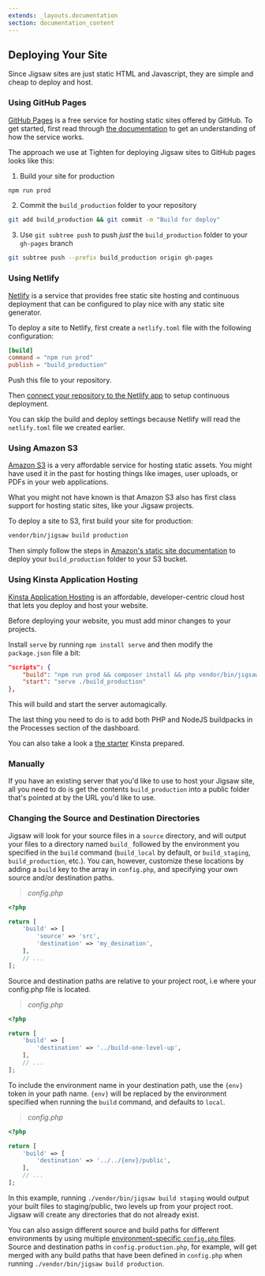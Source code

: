```yaml
---
extends: _layouts.documentation
section: documentation_content
---
```


## Deploying Your Site

Since Jigsaw sites are just static HTML and Javascript, they are simple and cheap to deploy and host.

### Using GitHub Pages

[GitHub Pages](https://pages.github.com/) is a free service for hosting static sites offered by GitHub. To get started, first read through [the documentation](https://help.github.com/categories/github-pages-basics/) to get an understanding of how the service works.

The approach we use at Tighten for deploying Jigsaw sites to GitHub pages looks like this:

1. Build your site for production

```bash
npm run prod
```

2. Commit the `build_production` folder to your repository

```bash
git add build_production && git commit -m "Build for deploy"
```

3. Use `git subtree push` to push _just_ the `build_production` folder to your `gh-pages` branch

```bash
git subtree push --prefix build_production origin gh-pages
```

### Using Netlify

[Netlify](https://www.netlify.com/) is a service that provides free static site hosting and continuous deployment that can be configured to play nice with any static site generator.

To deploy a site to Netlify, first create a `netlify.toml` file with the following configuration:

```toml
[build]
command = "npm run prod"
publish = "build_production"
```

Push this file to your repository.

Then [connect your repository to the Netlify app](https://app.netlify.com/start) to setup continuous deployment.

You can skip the build and deploy settings because Netlify will read the `netlify.toml` file we created earlier.

### Using Amazon S3

[Amazon S3](https://aws.amazon.com/s3/) is a very affordable service for hosting static assets. You might have used it in the past for hosting things like images, user uploads, or PDFs in your web applications.

What you might not have known is that Amazon S3 also has first class support for hosting static sites, like your Jigsaw projects.

To deploy a site to S3, first build your site for production:

```bash
vendor/bin/jigsaw build production
```

Then simply follow the steps in [Amazon's static site documentation](http://docs.aws.amazon.com/gettingstarted/latest/swh/website-hosting-intro.html) to deploy your `build_production` folder to your S3 bucket.

### Using Kinsta Application Hosting
[Kinsta Application Hosting](https://kinsta.com/application-hosting/) is an affordable, developer-centric cloud host that lets you deploy and host your website.

Before deploying your website, you must add minor changes to your projects.

Install `serve` by running `npm install serve` and then modify the `package.json` file a bit:
```json
"scripts": {
    "build": "npm run prod && composer install && php vendor/bin/jigsaw build",
    "start": "serve ./build_production"
},
```
This will build and start the server automagically.

The last thing you need to do is to add both PHP and NodeJS buildpacks in the Processes section of the dashboard.

You can also take a look a [the starter](https://github.com/kinsta/hello-world-jigsaw) Kinsta prepared.

### Manually

If you have an existing server that you'd like to use to host your Jigsaw site, all you need to do is get the contents `build_production` into a public folder that's pointed at by the URL you'd like to use.

### Changing the Source and Destination Directories

Jigsaw will look for your source files in a `source` directory, and will output your files to a directory named `build_` followed by the environment you specified in the `build` command (`build_local` by default, or `build_staging`, `build_production`, etc.). You can, however, customize these locations by adding a `build` key to the array in `config.php`, and specifying your own source and/or destination paths.

> _config.php_

```php
<?php

return [
    'build' => [
        'source' => 'src',
        'destination' => 'my_desination',
    ],
    // ...
];
```

Source and destination paths are relative to your project root, i.e where your config.php file is located.

> _config.php_

```php
<?php

return [
    'build' => [
        'destination' => '../build-one-level-up',
    ],
    // ...
];
```

To include the environment name in your destination path, use the `{env}` token in your path name. `{env}` will be replaced by the environment specified when running the `build` command, and defaults to `local`.

> _config.php_

```php
<?php

return [
    'build' => [
        'destination' => '../../{env}/public',
    ],
    // ...
];
```

In this example, running `./vendor/bin/jigsaw build staging` would output your built files to staging/public, two levels up from your project root. Jigsaw will create any directories that do not already exist.

You can also assign different source and build paths for different environments by using multiple [environment-specific `config.php` files](/docs/environments/). Source and destination paths in `config.production.php`, for example, will get merged with any build paths that have been defined in `config.php` when running `./vendor/bin/jigsaw build production`.

